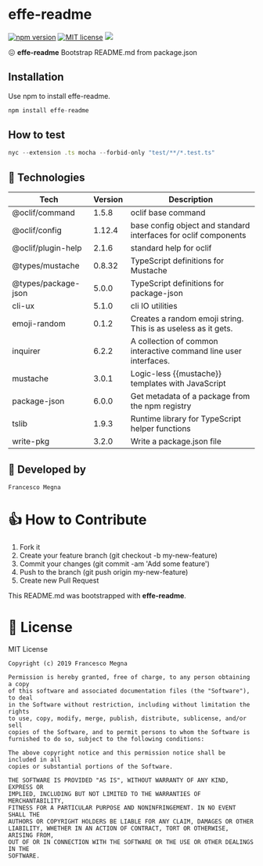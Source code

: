 # effe-readme

[![npm version](https://badge.fury.io/js/effe-readme.svg)](https://www.npmjs.com/package/effe-readme)
[![MIT license](http://img.shields.io/badge/license-MIT-brightgreen.svg)](http://opensource.org/licenses/MIT)
  <a href="https://twitter.com/intent/tweet?text=Bootstrap README.md from package.json, say goodbye to your sad github account.: https://github.com/Francesco Megna//effe-readme">
    <img src="https://img.shields.io/twitter/url/http/shields.io.svg?style=social"/>
  </a>

:confounded: **effe-readme** Bootstrap README.md from package.json

## Installation

Use npm to install effe-readme.

```javascript
npm install effe-readme
```

## How to test

```javascript
nyc --extension .ts mocha --forbid-only "test/**/*.test.ts"
```

## 🚀 Technologies

| **Tech** | **Version** | **Description** |
| -------- | ----------- | --------------- |
| @oclif/command | 1.5.8 | oclif base command |
| @oclif/config | 1.12.4 | base config object and standard interfaces for oclif components |
| @oclif/plugin-help | 2.1.6 | standard help for oclif |
| @types/mustache | 0.8.32 | TypeScript definitions for Mustache |
| @types/package-json | 5.0.0 | TypeScript definitions for package-json |
| cli-ux | 5.1.0 | cli IO utilities |
| emoji-random | 0.1.2 | Creates a random emoji string. This is as useless as it gets. |
| inquirer | 6.2.2 | A collection of common interactive command line user interfaces. |
| mustache | 3.0.1 | Logic-less {{mustache}} templates with JavaScript |
| package-json | 6.0.0 | Get metadata of a package from the npm registry |
| tslib | 1.9.3 | Runtime library for TypeScript helper functions |
| write-pkg | 3.2.0 | Write a package.json file |


## 🚶 Developed by
```
Francesco Megna
```

# 👍 How to Contribute
1. Fork it
2. Create your feature branch (git checkout -b my-new-feature)
3. Commit your changes (git commit -am 'Add some feature')
4. Push to the branch (git push origin my-new-feature)
5. Create new Pull Request

This README.md was bootstrapped with **effe-readme**.

# 📃 License

 MIT License

    Copyright (c) 2019 Francesco Megna

    Permission is hereby granted, free of charge, to any person obtaining a copy
    of this software and associated documentation files (the "Software"), to deal
    in the Software without restriction, including without limitation the rights
    to use, copy, modify, merge, publish, distribute, sublicense, and/or sell
    copies of the Software, and to permit persons to whom the Software is
    furnished to do so, subject to the following conditions:

    The above copyright notice and this permission notice shall be included in all
    copies or substantial portions of the Software.

    THE SOFTWARE IS PROVIDED "AS IS", WITHOUT WARRANTY OF ANY KIND, EXPRESS OR
    IMPLIED, INCLUDING BUT NOT LIMITED TO THE WARRANTIES OF MERCHANTABILITY,
    FITNESS FOR A PARTICULAR PURPOSE AND NONINFRINGEMENT. IN NO EVENT SHALL THE
    AUTHORS OR COPYRIGHT HOLDERS BE LIABLE FOR ANY CLAIM, DAMAGES OR OTHER
    LIABILITY, WHETHER IN AN ACTION OF CONTRACT, TORT OR OTHERWISE, ARISING FROM,
    OUT OF OR IN CONNECTION WITH THE SOFTWARE OR THE USE OR OTHER DEALINGS IN THE
    SOFTWARE.


